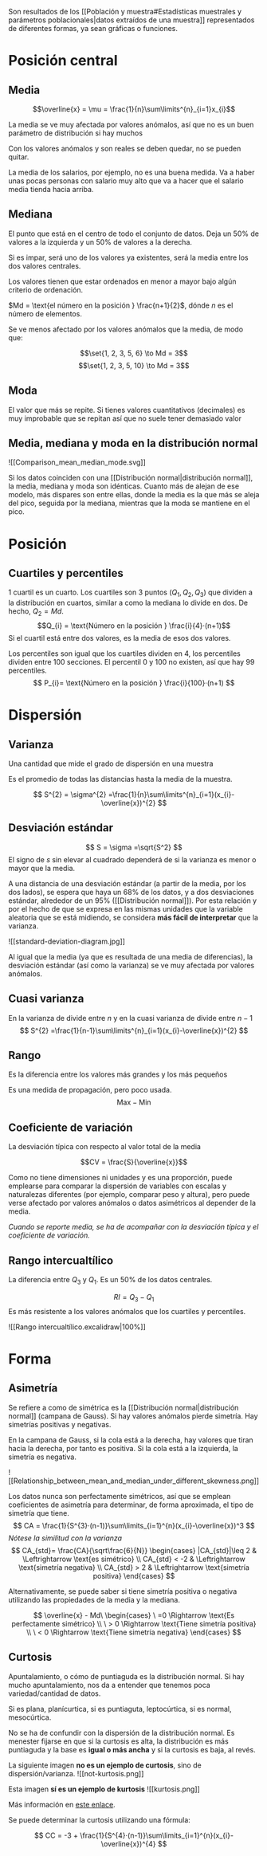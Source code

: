Son resultados de los [[Población y muestra#Estadísticas muestrales y parámetros poblacionales|datos extraídos de una muestra]] representados de diferentes formas, ya sean gráficas o funciones.

# Posición central

## Media

$$\overline{x} = \mu = \frac{1}{n}\sum\limits^{n}_{i=1}x_{i}$$


La media se ve muy afectada por valores anómalos, así que no es un buen parámetro de distribución si hay muchos

Con los valores anómalos y son reales se deben quedar, no se pueden quitar.

La media de los salarios, por ejemplo, no es una buena medida. Va a haber unas pocas personas con salario muy alto que va a hacer que el salario media tienda hacia arriba.

## Mediana

El punto que está en el centro de todo el conjunto de datos. Deja un 50% de valores a la izquierda y un 50% de valores a la derecha.

Si es impar, será uno de los valores ya existentes, será la media entre los dos valores centrales.

Los valores tienen que estar ordenados en menor a mayor bajo algún criterio de ordenación.

$Md = \text{el número en la posición } \frac{n+1}{2}$, dónde $n$ es el número de elementos.

Se ve menos afectado por los valores anómalos que la media, de modo que:

$$\set{1, 2, 3, 5, 6} \to Md = 3$$
$$\set{1, 2, 3, 5, 10} \to Md = 3$$
## Moda


El valor que más se repite. Si tienes valores cuantitativos (decimales) es muy improbable que se repitan así que no suele tener demasiado valor

## Media, mediana y moda en la distribución normal 

![[Comparison_mean_median_mode.svg]]

Si los datos coinciden con una [[Distribución normal|distribución normal]], la media, mediana y moda son idénticas. Cuanto más de alejan de ese modelo, más dispares son entre ellas, donde la media es la que más se aleja del pico, seguida por la mediana, mientras que la moda se mantiene en el pico.

# Posición
## Cuartiles y percentiles

1 cuartil es un cuarto. Los cuartiles son 3 puntos ($Q_{1}, Q_{2}, Q_{3}$) que dividen a la distribución en cuartos, similar a como la mediana lo divide en dos. De hecho, $Q_{2}=Md$.
$$Q_{i} = \text{Número en la posición } \frac{i}{4}·(n+1)$$
Si el cuartil está entre dos valores, es la media de esos dos valores.

Los percentiles son igual que los cuartiles dividen en 4, los percentiles dividen entre 100 secciones. El percentil 0 y 100 no existen, así que hay 99 percentiles.
$$
P_{i}= \text{Número en la posición } \frac{i}{100}·(n+1)
$$

# Dispersión

## Varianza

Una cantidad que mide el grado de dispersión en una muestra

Es el promedio de todas las distancias hasta la media de la muestra.

$$
S^{2} = \sigma^{2} =\frac{1}{n}\sum\limits^{n}_{i=1}(x_{i}-\overline{x})^{2}
$$

## Desviación estándar

$$
S = \sigma =\sqrt{S^2}
$$
El signo de $s$ sin elevar al cuadrado dependerá de si la varianza es menor o mayor que la media.

A una distancia de una desviación estándar (a partir de la media, por los dos lados), se espera que haya un 68% de los datos, y a dos desviaciones estándar, alrededor de un 95% ([[Distribución normal]]). Por esta relación y por el hecho de que se expresa en las mismas unidades que la variable aleatoria que se está midiendo, se considera **más fácil de interpretar** que la varianza.

![[standard-deviation-diagram.jpg]]

Al igual que la media (ya que es resultada de una media de diferencias), la desviación estándar (así como la varianza) se ve muy afectada por valores anómalos.

## Cuasi varianza

En la varianza de divide entre $n$ y en la cuasi varianza de divide entre $n-1$
$$
S^{2} =\frac{1}{n-1}\sum\limits^{n}_{i=1}(x_{i}-\overline{x})^{2}
$$

## Rango

Es la diferencia entre los valores más grandes y los más pequeños

Es una medida de propagación, pero poco usada.
$$\text{Max}-\text{Min}$$
## Coeficiente de variación

La desviación típica con respecto al valor total de la media

$$CV = \frac{S}{\overline{x}}$$

Como no tiene dimensiones ni unidades y es una proporción, puede emplearse para comparar la dispersión de variables con escalas y naturalezas diferentes (por ejemplo, comparar peso y altura), pero puede verse afectado por valores anómalos o datos asimétricos al depender de la media.

*Cuando se reporte media, se ha de acompañar con la desviación típica y el coeficiente de variación.*

## Rango intercualtílico

La diferencia entre $Q_3$ y $Q_1$. Es un 50% de los datos centrales.

$$RI= Q_{3} - Q_{1}$$
Es más resistente a los valores anómalos que los cuartiles y percentiles.

![[Rango intercualtílico.excalidraw|100%]]

# Forma

## Asimetría

Se refiere a como de simétrica es la [[Distribución normal|distribución normal]] (campana de Gauss). Si hay valores anómalos pierde simetría. Hay simetrías positivas y negativas.

En la campana de Gauss, si la cola está a la derecha, hay valores que tiran hacia la derecha, por tanto es positiva. Si la cola está a la izquierda, la simetría es negativa.

![[Relationship_between_mean_and_median_under_different_skewness.png]]

Los datos nunca son perfectamente simétricos, así que se emplean coeficientes de asimetría para determinar, de forma aproximada, el tipo de simetría que tiene.
$$
CA = \frac{1}{S^{3}·(n-1)}\sum\limits_{i=1}^{n}(x_{i}-\overline{x})^3
$$
*Nótese la similitud con la varianza*
$$
CA_{std}= \frac{CA}{\sqrt\frac{6}{N}}
\begin{cases}
|CA_{std}|\leq 2 & \Leftrightarrow \text{es simétrico} \\
CA_{std} < -2 & \Leftrightarrow \text{simetría negativa} \\
CA_{std} > 2 & \Leftrightarrow \text{simetría positiva}
\end{cases}
$$

Alternativamente, se puede saber si tiene simetría positiva o negativa utilizando las propiedades de la media y la mediana.

$$
\overline{x} - Md\ 
\begin{cases}
\ =0 \Rightarrow \text{Es perfectamente simétrico} \\
\ > 0 \Rightarrow \text{Tiene simetría positiva} \\
\ < 0 \Rightarrow \text{Tiene simetría negativa}
\end{cases}
$$
## Curtosis

Apuntalamiento, o cómo de puntiaguda es la distribución normal. Si hay mucho apuntalamiento, nos da a entender que tenemos poca variedad/cantidad de datos.

Si es plana, planícurtica, si es puntiaguta, leptocúrtica, si es normal, mesocúrtica.

No se ha de confundir con la dispersión de la distribución normal. Es menester fijarse en que si la curtosis es alta, la distribución es más puntiaguda y la base es **igual o más ancha** y si la curtosis es baja, al revés.

La siguiente imagen **no es un ejemplo de curtosis**, sino de dispersión/varianza.
![[not-kurtosis.png]]

Esta imagen **sí es un ejemplo de kurtosis**
![[kurtosis.png]]

Más información en [este enlace](https://stats.stackexchange.com/questions/84158/how-is-the-kurtosis-of-a-distribution-related-to-the-geometry-of-the-density-fun).

Se puede determinar la curtosis utilizando una fórmula:

$$
CC = -3 + \frac{1}{S^{4}·(n-1)}\sum\limits_{i=1}^{n}(x_{i}-\overline{x})^{4}
$$